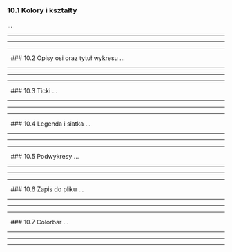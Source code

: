 ### 10.1 Kolory i kształty
...

---
---
---
&nbsp;&nbsp;### 10.2 Opisy osi oraz tytuł wykresu
...

---
---
---
&nbsp;&nbsp;### 10.3 Ticki
...

---
---
---
&nbsp;&nbsp;### 10.4 Legenda i siatka
...

---
---
---
&nbsp;&nbsp;### 10.5 Podwykresy
...

---
---
---
&nbsp;&nbsp;### 10.6 Zapis do pliku
...

---
---
---
&nbsp;&nbsp;### 10.7 Colorbar
...

---
---
---
&nbsp;&nbsp;